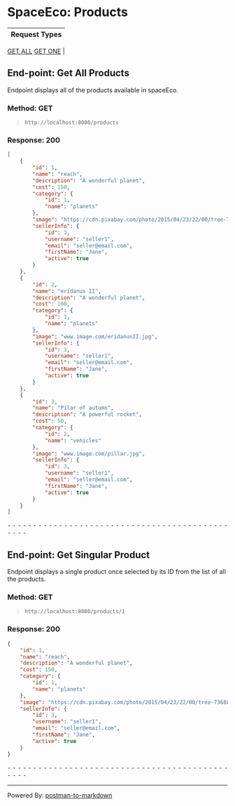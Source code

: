 # SpaceEco: Products 

Request Types |
------------------|
[GET ALL](#End-point:-Get-All-Products)
[GET ONE](#End-point:-Get-Singular-Product)
|


## End-point: Get All Products
Endpoint displays all of the products available in spaceEco.

### Method: GET
>```
>http://localhost:8080/products
>```
### Response: 200
```json
[
    {
        "id": 1,
        "name": "reach",
        "description": "A wonderful planet",
        "cost": 150,
        "category": {
            "id": 1,
            "name": "planets"
        },
        "image": "https://cdn.pixabay.com/photo/2015/04/23/22/00/tree-736885__480.jpg",
        "sellerInfo": {
            "id": 3,
            "username": "seller1",
            "email": "seller@email.com",
            "firstName": "Jane",
            "active": true
        }
    },
    {
        "id": 2,
        "name": "eridanus II",
        "description": "A wonderful planet",
        "cost": 100,
        "category": {
            "id": 1,
            "name": "planets"
        },
        "image": "www.image.com/eridanusII.jpg",
        "sellerInfo": {
            "id": 3,
            "username": "seller1",
            "email": "seller@email.com",
            "firstName": "Jane",
            "active": true
        }
    },
    {
        "id": 3,
        "name": "Pilar of autumn",
        "description": "A powerful rocket",
        "cost": 50,
        "category": {
            "id": 2,
            "name": "vehicles"
        },
        "image": "www.image.com/pillar.jpg",
        "sellerInfo": {
            "id": 3,
            "username": "seller1",
            "email": "seller@email.com",
            "firstName": "Jane",
            "active": true
        }
    }
]
```


⁃ ⁃ ⁃ ⁃ ⁃ ⁃ ⁃ ⁃ ⁃ ⁃ ⁃ ⁃ ⁃ ⁃ ⁃ ⁃ ⁃ ⁃ ⁃ ⁃ ⁃ ⁃ ⁃ ⁃ ⁃ ⁃ ⁃ ⁃ ⁃ ⁃ ⁃ ⁃ ⁃ ⁃ ⁃ ⁃ ⁃ ⁃ ⁃ ⁃ ⁃ ⁃ ⁃ ⁃ ⁃ ⁃ ⁃

## End-point: Get Singular Product
Endpoint displays a single product once selected by its ID from the list of all the products.

### Method: GET
>```
>http://localhost:8080/products/1
>```
### Response: 200
```json
{
    "id": 1,
    "name": "reach",
    "description": "A wonderful planet",
    "cost": 150,
    "category": {
        "id": 1,
        "name": "planets"
    },
    "image": "https://cdn.pixabay.com/photo/2015/04/23/22/00/tree-736885__480.jpg",
    "sellerInfo": {
        "id": 3,
        "username": "seller1",
        "email": "seller@email.com",
        "firstName": "Jane",
        "active": true
    }
}
```


⁃ ⁃ ⁃ ⁃ ⁃ ⁃ ⁃ ⁃ ⁃ ⁃ ⁃ ⁃ ⁃ ⁃ ⁃ ⁃ ⁃ ⁃ ⁃ ⁃ ⁃ ⁃ ⁃ ⁃ ⁃ ⁃ ⁃ ⁃ ⁃ ⁃ ⁃ ⁃ ⁃ ⁃ ⁃ ⁃ ⁃ ⁃ ⁃ ⁃ ⁃ ⁃ ⁃ ⁃ ⁃ ⁃ ⁃
_________________________________________________
Powered By: [postman-to-markdown](https://github.com/bautistaj/postman-to-markdown/)
